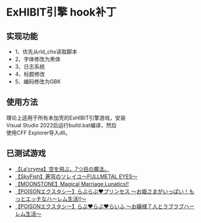 # ExHIBIT引擎 hook补丁

## 实现功能
- 1、优先从rld_chs读取脚本
- 2、字体修改为黑体
- 3、日志系统
- 4、标题修改
- 5、编码修改为GBK

## 使用方法
理论上适用于所有未加壳的ExHIBIT引擎游戏，安装<br>
Visual Studio 2022后运行build.bat编译，然后<br>
使用CFF Explorer导入dll。

## 已测试游戏
- [【La'cryma】空を飛ぶ、7つ目の魔法。](https://vndb.org/v1617)
- [【SkyFish】蒼穹のソレイユ～FULLMETAL EYES～](https://vndb.org/v4910)
- [【MOONSTONE】Magical Marriage Lunatics!!](https://vndb.org/v12559)
- [【POISONエクスタシー】らぶらぶ♥プリンセス ～お姫さまがいっぱい！もっとエッチなハーレム生活!!～](https://vndb.org/v16657)
- [【POISONエクスタシー】らぶ♥らぶ♥らいふ ～お嬢様７人とラブラブハーレム生活～](https://vndb.org/v13842)

